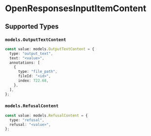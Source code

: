 # OpenResponsesInputItemContent


## Supported Types

### `models.OutputTextContent`

```typescript
const value: models.OutputTextContent = {
  type: "output_text",
  text: "<value>",
  annotations: [
    {
      type: "file_path",
      fileId: "<id>",
      index: 722.68,
    },
  ],
};
```

### `models.RefusalContent`

```typescript
const value: models.RefusalContent = {
  type: "refusal",
  refusal: "<value>",
};
```

